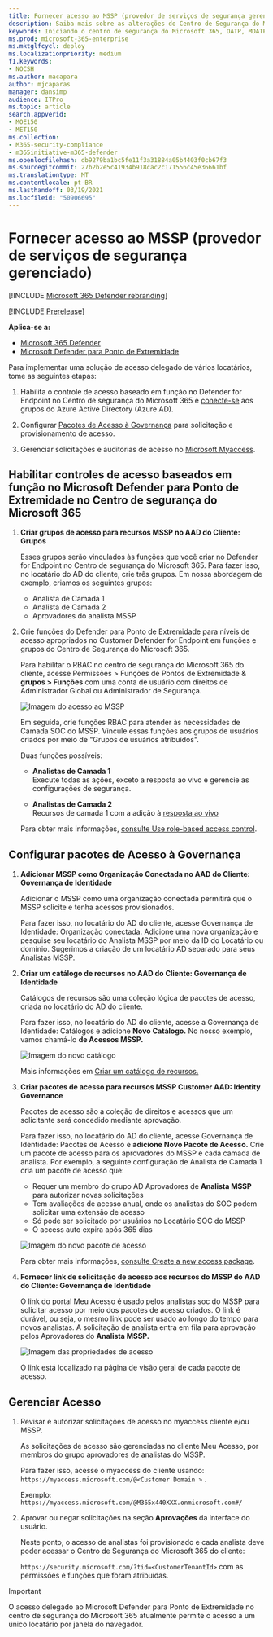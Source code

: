 ```yaml
---
title: Fornecer acesso ao MSSP (provedor de serviços de segurança gerenciado)
description: Saiba mais sobre as alterações do Centro de Segurança do Microsoft Defender para o centro de segurança do Microsoft 365
keywords: Iniciando o centro de segurança do Microsoft 365, OATP, MDATP, MDO, MDE, painel único de vidro, portal convergido, portal de segurança, portal de segurança do defender
ms.prod: microsoft-365-enterprise
ms.mktglfcycl: deploy
ms.localizationpriority: medium
f1.keywords:
- NOCSH
ms.author: macapara
author: mjcaparas
manager: dansimp
audience: ITPro
ms.topic: article
search.appverid:
- MOE150
- MET150
ms.collection:
- M365-security-compliance
- m365initiative-m365-defender
ms.openlocfilehash: db9279ba1bc5fe11f3a31884a05b4403f0cb67f3
ms.sourcegitcommit: 27b2b2e5c41934b918cac2c171556c45e36661bf
ms.translationtype: MT
ms.contentlocale: pt-BR
ms.lasthandoff: 03/19/2021
ms.locfileid: "50906695"
---
```

# <a name="provide-managed-security-service-provider-mssp-access"></a>Fornecer acesso ao MSSP (provedor de serviços de segurança gerenciado) 

[!INCLUDE [Microsoft 365 Defender rebranding](../includes/microsoft-defender.md)]

[!INCLUDE [Prerelease](../includes/prerelease.md)]

**Aplica-se a:**

- [Microsoft 365 Defender](./microsoft-threat-protection.md)
- [Microsoft Defender para Ponto de Extremidade](https://go.microsoft.com/fwlink/p/?linkid=2146631)

Para implementar uma solução de acesso delegado de vários locatários, tome as seguintes etapas:

1. Habilita o controle de acesso baseado em função no Defender for Endpoint no Centro de segurança do Microsoft 365 e [conecte-se](/windows/security/threat-protection/microsoft-defender-atp/rbac) aos grupos do Azure Active Directory (Azure AD).

2. Configurar [Pacotes de Acesso à Governança](/azure/active-directory/governance/identity-governance-overview) para solicitação e provisionamento de acesso.

3. Gerenciar solicitações e auditorias de acesso no [Microsoft Myaccess](/azure/active-directory/governance/entitlement-management-request-approve).

## <a name="enable-role-based-access-controls-in-microsoft-defender-for-endpoint-in-microsoft-365-security-center"></a>Habilitar controles de acesso baseados em função no Microsoft Defender para Ponto de Extremidade no Centro de segurança do Microsoft 365

1. **Criar grupos de acesso para recursos MSSP no AAD do Cliente: Grupos**

    Esses grupos serão vinculados às funções que você criar no Defender for Endpoint no Centro de segurança do Microsoft 365. Para fazer isso, no locatário do AD do cliente, crie três grupos. Em nossa abordagem de exemplo, criamos os seguintes grupos:

    - Analista de Camada 1 
    - Analista de Camada 2 
    - Aprovadores do analista MSSP  


2. Crie funções do Defender para Ponto de Extremidade para níveis de acesso apropriados no Customer Defender for Endpoint em funções e grupos do Centro de Segurança do Microsoft 365.

    Para habilitar o RBAC no centro de segurança do Microsoft 365 do cliente, acesse Permissões > Funções de Pontos de Extremidade & **grupos > Funções** com uma conta de usuário com direitos de Administrador Global ou Administrador de Segurança.

    ![Imagem do acesso ao MSSP](../../media/mssp-access.png)

    Em seguida, crie funções RBAC para atender às necessidades de Camada SOC do MSSP. Vincule essas funções aos grupos de usuários criados por meio de "Grupos de usuários atribuídos".

    Duas funções possíveis:

    - **Analistas de Camada 1** <br>
      Execute todas as ações, exceto a resposta ao vivo e gerencie as configurações de segurança.

    - **Analistas de Camada 2** <br>
      Recursos de camada 1 com a adição à [resposta ao vivo](/windows/security/threat-protection/microsoft-defender-atp/live-response)

    Para obter mais informações, [consulte Use role-based access control](/windows/security/threat-protection/microsoft-defender-atp/rbac).



## <a name="configure-governance-access-packages"></a>Configurar pacotes de Acesso à Governança

1.  **Adicionar MSSP como Organização Conectada no AAD do Cliente: Governança de Identidade**
    
    Adicionar o MSSP como uma organização conectada permitirá que o MSSP solicite e tenha acessos provisionados. 

    Para fazer isso, no locatário do AD do cliente, acesse Governança de Identidade: Organização conectada. Adicione uma nova organização e pesquise seu locatário do Analista MSSP por meio da ID do Locatário ou domínio. Sugerimos a criação de um locatário AD separado para seus Analistas MSSP.

2. **Criar um catálogo de recursos no AAD do Cliente: Governança de Identidade**

    Catálogos de recursos são uma coleção lógica de pacotes de acesso, criada no locatário do AD do cliente.

    Para fazer isso, no locatário do AD do cliente, acesse a Governança de Identidade: Catálogos e adicione **Novo Catálogo.** No nosso exemplo, vamos chamá-lo **de Acessos MSSP.** 

    ![Imagem do novo catálogo](../../media/goverance-catalog.png)

    Mais informações em [Criar um catálogo de recursos.](/azure/active-directory/governance/entitlement-management-catalog-create)


3. **Criar pacotes de acesso para recursos MSSP Customer AAD: Identity Governance**

    Pacotes de acesso são a coleção de direitos e acessos que um solicitante será concedido mediante aprovação. 

    Para fazer isso, no locatário do AD do cliente, acesse Governança de Identidade: Pacotes de Acesso e **adicione Novo Pacote de Acesso.** Crie um pacote de acesso para os aprovadores do MSSP e cada camada de analista. Por exemplo, a seguinte configuração de Analista de Camada 1 cria um pacote de acesso que:

    - Requer um membro do grupo AD Aprovadores de **Analista MSSP** para autorizar novas solicitações
    - Tem avaliações de acesso anual, onde os analistas do SOC podem solicitar uma extensão de acesso
    - Só pode ser solicitado por usuários no Locatário SOC do MSSP
    - O access auto expira após 365 dias

    ![Imagem do novo pacote de acesso](../../media/new-access-package.png)

    Para obter mais informações, [consulte Create a new access package](/azure/active-directory/governance/entitlement-management-access-package-create).


4. **Fornecer link de solicitação de acesso aos recursos do MSSP do AAD do Cliente: Governança de Identidade**

    O link do portal Meu Acesso é usado pelos analistas soc do MSSP para solicitar acesso por meio dos pacotes de acesso criados. O link é durável, ou seja, o mesmo link pode ser usado ao longo do tempo para novos analistas. A solicitação de analista entra em fila para aprovação pelos Aprovadores do **Analista MSSP.**


    ![Imagem das propriedades de acesso](../../media/access-properties.png)

    O link está localizado na página de visão geral de cada pacote de acesso.

## <a name="manage-access"></a>Gerenciar Acesso 

1. Revisar e autorizar solicitações de acesso no myaccess cliente e/ou MSSP.

    As solicitações de acesso são gerenciadas no cliente Meu Acesso, por membros do grupo aprovadores de analistas do MSSP.

    Para fazer isso, acesse o myaccess do cliente usando:  `https://myaccess.microsoft.com/@<Customer Domain >` . 

    Exemplo:  `https://myaccess.microsoft.com/@M365x440XXX.onmicrosoft.com#/`   
2. Aprovar ou negar solicitações na seção **Aprovações** da interface do usuário.

     Neste ponto, o acesso de analistas foi provisionado e cada analista deve poder acessar o Centro de Segurança do Microsoft 365 do cliente: 

    `https://security.microsoft.com/?tid=<CustomerTenantId>` com as permissões e funções que foram atribuídas.

> [!IMPORTANT]
> O acesso delegado ao Microsoft Defender para Ponto de Extremidade no centro de segurança do Microsoft 365 atualmente permite o acesso a um único locatário por janela do navegador.